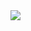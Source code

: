 <!DOCTYPE html>
<html>
  <head>
<tittle></tittle>
    <link rel="stylesheet" href="styles.css" />
  </head>
  <body>
<img src="[https://media.tenor.com/HaT3sWGyKs4AAAAC/goku-warmup.gif](https://media.tenor.com/CRU43a0mAmUAAAAd/broly-goku.gif)https://media.tenor.com/CRU43a0mAmUAAAAd/broly-goku.gif"/>

  </body>
</html>
